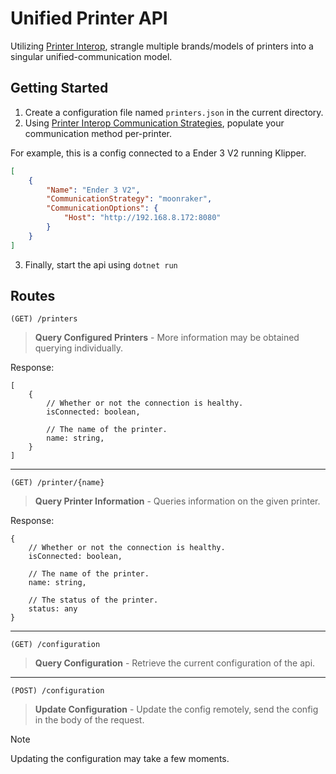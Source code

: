 # Unified Printer API

Utilizing [Printer Interop](https://github.com/PNW-Additive-Manufacturing/PrinterInterop), strangle multiple brands/models of printers into a singular unified-communication model.

## Getting Started

1. Create a configuration file named `printers.json` in the current directory.
2. Using [Printer Interop Communication Strategies](https://github.com/PNW-Additive-Manufacturing/PrinterInterop/tree/main/PrinterInterop/Communication), populate your communication method per-printer.

For example, this is a config connected to a Ender 3 V2 running Klipper.

```json
[
    {
        "Name": "Ender 3 V2",
        "CommunicationStrategy": "moonraker",
        "CommunicationOptions": {
            "Host": "http://192.168.8.172:8080"
        }
    }
]
```

3. Finally, start the api using `dotnet run`

## Routes

<!-- After you have applied your printer configurations, you may utilize a plethora of endpoints to interact with your printers. -->

```
(GET) /printers
```

> **Query Configured Printers** - More information may be obtained querying individually.

Response:

```tsx
[
    {
        // Whether or not the connection is healthy.
        isConnected: boolean,

        // The name of the printer.
        name: string,
    }
]
```

---

```
(GET) /printer/{name}
```

> **Query Printer Information** - Queries information on the given printer.

Response:

```tsx
{
    // Whether or not the connection is healthy.
    isConnected: boolean,

    // The name of the printer.
    name: string,

    // The status of the printer.
    status: any
}
```

<!-- Will be used later -->
<!-- ```tsx
// // The state or the printer.
    // state: "idle" | "paused" | "printing" | "failed" = "printing",
    // // Printing error message. Visible when in a failed state.
    // printingError: string | NULL, 
    // // An XYZ position of the toolhead.
    // toolPosition: [int, int, int] = [150, 150, 20],
    // // A percentage of the progress of the current print.
    // progression: number = 50,
    // // The name of the selected file.
    // selectedFile: string | NULL = "cube.gcode",
    // // The estimated completion time reflecting ISO 8601.
    // completionTime: string = "2023-011-23T18:25:43.511Z",
    // // The temperatures of each heating element. These can be set.
    // temperatures: { [key: string]: int } = 
    // {
    //     "extruder": 200,
    //     "bed": 60
    // },
``` -->

---

```
(GET) /configuration
```

> **Query Configuration** - Retrieve the current configuration of the api.

---

```
(POST) /configuration
```

> **Update Configuration** - Update the config remotely, send the config in the body of the request.

> [!NOTE]
> Updating the configuration may take a few moments.


<!-- ```(POST) /printer/{name}/stop```

> Stop and clear the running print.

```(POST) /printer/{name}/pause```

> Pause the running print.

```(POST) /printer/{name}/resume```

> Resume the current print.

```(POST) /printer/{name}/run?fileName="cube.gcode"```

> Select and begin a print.

```(POST) /printer/{name}/upload```

> LAMA

```(POST) /printer/{name}/move_tool```

> [!IMPORTANT]
> This may return an unsupported error code.

### Set Heater Temperatures

```
(POST) /printer/{name}/heat
```

> Set the temperature of each heating element.

> [!NOTE]
> Heating elements are returned when querying information on the printer.
> For example, these include: `extruder` and `bed`.

Payload:

A collection of temperatures associated to their element.  

```tsx
{
    [key: string]: int
}
```

### Reconnect to Printer after Disconnected

```POST /printer/{name}/reconnect``` -->
